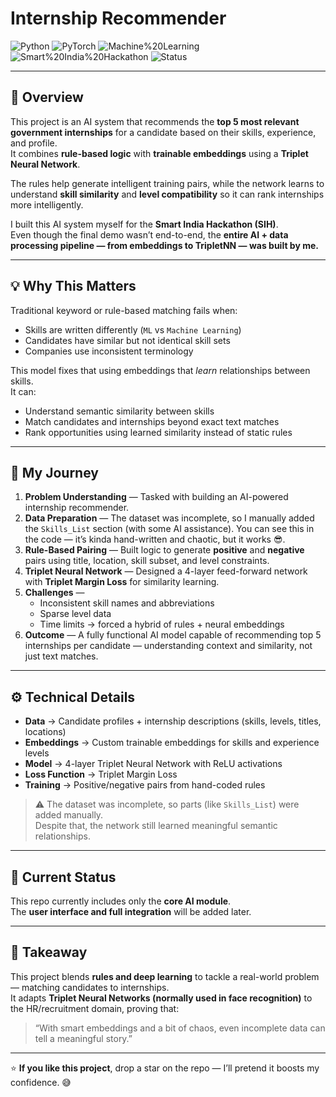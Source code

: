 # Internship Recommender

![Python](https://img.shields.io/badge/Python-3.11-blue)
![PyTorch](https://img.shields.io/badge/PyTorch-2.2-orange)
![Machine%20Learning](https://img.shields.io/badge/Machine%20Learning-Triplet%20Network-green)
![Smart%20India%20Hackathon](https://img.shields.io/badge/Smart%20India%20Hackathon-2024-purple)
![Status](https://img.shields.io/badge/Status-Core%20AI%20Module-yellow)

---

## 🧠 Overview
This project is an AI system that recommends the **top 5 most relevant government internships** for a candidate based on their skills, experience, and profile.  
It combines **rule-based logic** with **trainable embeddings** using a **Triplet Neural Network**.

The rules help generate intelligent training pairs, while the network learns to understand **skill similarity** and **level compatibility** so it can rank internships more intelligently.

I built this AI system myself for the **Smart India Hackathon (SIH)**.  
Even though the final demo wasn’t end-to-end, the **entire AI + data processing pipeline — from embeddings to TripletNN — was built by me.**

---

## 💡 Why This Matters
Traditional keyword or rule-based matching fails when:
- Skills are written differently (`ML` vs `Machine Learning`)
- Candidates have similar but not identical skill sets  
- Companies use inconsistent terminology  

This model fixes that using embeddings that *learn* relationships between skills.  
It can:
- Understand semantic similarity between skills  
- Match candidates and internships beyond exact text matches  
- Rank opportunities using learned similarity instead of static rules  

---

## 🚀 My Journey
1. **Problem Understanding** — Tasked with building an AI-powered internship recommender.  
2. **Data Preparation** — The dataset was incomplete, so I manually added the `Skills_List` section (with some AI assistance). You can see this in the code — it’s kinda hand-written and chaotic, but it works 😎.  
3. **Rule-Based Pairing** — Built logic to generate **positive** and **negative** pairs using title, location, skill subset, and level constraints.  
4. **Triplet Neural Network** — Designed a 4-layer feed-forward network with **Triplet Margin Loss** for similarity learning.  
5. **Challenges** —  
   - Inconsistent skill names and abbreviations  
   - Sparse level data  
   - Time limits → forced a hybrid of rules + neural embeddings  
6. **Outcome** — A fully functional AI model capable of recommending top 5 internships per candidate — understanding context and similarity, not just text matches.

---

## ⚙️ Technical Details
- **Data** → Candidate profiles + internship descriptions (skills, levels, titles, locations)  
- **Embeddings** → Custom trainable embeddings for skills and experience levels  
- **Model** → 4-layer Triplet Neural Network with ReLU activations  
- **Loss Function** → Triplet Margin Loss  
- **Training** → Positive/negative pairs from hand-coded rules  

> ⚠️ The dataset was incomplete, so parts (like `Skills_List`) were added manually.  
> Despite that, the network still learned meaningful semantic relationships.

---

## 🧩 Current Status
This repo currently includes only the **core AI module**.  
The **user interface and full integration** will be added later.

---

## 🏁 Takeaway
This project blends **rules and deep learning** to tackle a real-world problem — matching candidates to internships.  
It adapts **Triplet Neural Networks (normally used in face recognition)** to the HR/recruitment domain, proving that:
> “With smart embeddings and a bit of chaos, even incomplete data can tell a meaningful story.”

---

⭐ **If you like this project**, drop a star on the repo — I’ll pretend it boosts my confidence. 😅
